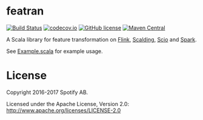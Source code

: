 featran
=======

[![Build Status](https://travis-ci.org/spotify/featran.svg?branch=master)](https://travis-ci.org/spotify/featran)
[![codecov.io](https://codecov.io/github/spotify/featran/coverage.svg?branch=master)](https://codecov.io/github/spotify/featran?branch=master)
[![GitHub license](https://img.shields.io/github/license/spotify/featran.svg)](./LICENSE)
[![Maven Central](https://img.shields.io/maven-central/v/com.spotify/featran-core_2.11.svg)](https://maven-badges.herokuapp.com/maven-central/com.spotify/featran-core_2.11)

A Scala library for feature transformation on [Flink](http://flink.apache.org/), [Scalding](https://github.com/twitter/scalding), [Scio](https://github.com/spotify/scio) and [Spark](https://spark.apache.org/).

See [Example.scala](https://github.com/spotify/featran/blob/master/core/src/test/scala/com/spotify/featran/examples/Example.scala) for example usage.

# License

Copyright 2016-2017 Spotify AB.

Licensed under the Apache License, Version 2.0: http://www.apache.org/licenses/LICENSE-2.0
